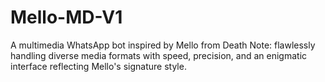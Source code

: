 # Mello-MD-V1
A multimedia WhatsApp bot inspired by Mello from Death Note: flawlessly handling diverse media formats with speed, precision, and an enigmatic interface reflecting Mello's signature style.
